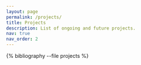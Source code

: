 ```yaml
---
layout: page
permalink: /projects/
title: Projects
description: List of ongoing and future projects.
nav: true
nav_order: 2
---
```


<!-- _pages/projects.md -->
<div class="publications">

{% bibliography --file projects %}

</div>
